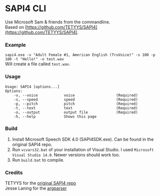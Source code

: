 # SAPI4 CLI
Use Microsoft Sam & friends from the commandline.  
Based on [https://github.com/TETYYS/SAPI4](https://github.com/TETYYS/SAPI4).

### Example
`sapi4.exe -v "Adult Female #1, American English (TruVoice)" -s 100 -p 100 -t "Hello!" -o test.wav`  
Will create a file called `test.wav`.

### Usage
```
Usage: SAPI4 [options...]
Options:
    -v, --voice            voice                   (Required)
    -s, --speed            speed                   (Required)
    -p, --pitch            pitch                   (Required)
    -t, --text             text                    (Required)
    -o, --output           output file             (Required)
    -h, --help             Shows this page
```

### Build
1. Install Microsoft Speech SDK 4.0 (SAPI4SDK.exe). Can be found in the original SAPI4 repo.
2. Run `vcvars32.bat` of your installation of Visual Studio. I used `Microsoft Visual Studio 14.0`. Newer versions should work too.
3. Run `build.bat` to compile.

### Credits
TETYYS for the [original SAPI4 repo](https://github.com/TETYYS/SAPI4)  
Jesse Laning for the [argparser](https://github.com/jamolnng/argparse)  